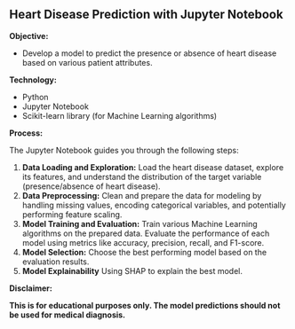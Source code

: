 ## Heart Disease Prediction with Jupyter Notebook

**Objective:**

* Develop a model to predict the presence or absence of heart disease based on various patient attributes.

**Technology:**

* Python
* Jupyter Notebook
* Scikit-learn library (for Machine Learning algorithms)

**Process:**

The Jupyter Notebook guides you through the following steps:

1. **Data Loading and Exploration:** Load the heart disease dataset, explore its features, and understand the distribution of the target variable (presence/absence of heart disease).
2. **Data Preprocessing:** Clean and prepare the data for modeling by handling missing values, encoding categorical variables, and potentially performing feature scaling.
3. **Model Training and Evaluation:** Train various Machine Learning algorithms on the prepared data. Evaluate the performance of each model using metrics like accuracy, precision, recall, and F1-score. 
4. **Model Selection:** Choose the best performing model based on the evaluation results.
5. **Model Explainability** Using SHAP to explain the best model.

**Disclaimer:**

**This is for educational purposes only. The model predictions should not be used for medical diagnosis.**
